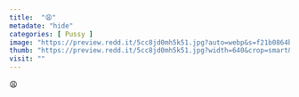```yaml
---
title:  "😩"
metadate: "hide"
categories: [ Pussy ]
image: "https://preview.redd.it/5cc8jd0mh5k51.jpg?auto=webp&s=f21b0864bb0b0e4e53c4ec1225363494be197bfa"
thumb: "https://preview.redd.it/5cc8jd0mh5k51.jpg?width=640&crop=smart&auto=webp&s=173c5157e5e94e896ca7b0d519522596c696959b"
visit: ""
---
```

😩
